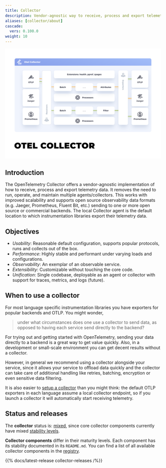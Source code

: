 ```yaml
---
title: Collector
description: Vendor-agnostic way to receive, process and export telemetry data.
aliases: [collector/about]
cascade:
  vers: 0.100.0
weight: 10
---
```


![OpenTelemetry Collector diagram with Jaeger, OTLP and Prometheus integration](img/otel-collector.svg)

## Introduction

The OpenTelemetry Collector offers a vendor-agnostic implementation of how to
receive, process and export telemetry data. It removes the need to run, operate,
and maintain multiple agents/collectors. This works with improved scalability
and supports open source observability data formats (e.g. Jaeger, Prometheus,
Fluent Bit, etc.) sending to one or more open source or commercial backends. The
local Collector agent is the default location to which instrumentation libraries
export their telemetry data.

## Objectives

- _Usability_: Reasonable default configuration, supports popular protocols,
  runs and collects out of the box.
- _Performance_: Highly stable and performant under varying loads and
  configurations.
- _Observability_: An exemplar of an observable service.
- _Extensibility_: Customizable without touching the core code.
- _Unification_: Single codebase, deployable as an agent or collector with
  support for traces, metrics, and logs (future).

## When to use a collector

For most language specific instrumentation libraries you have exporters for
popular backends and OTLP. You might wonder,

> under what circumstances does one use a collector to send data, as opposed to
> having each service send directly to the backend?

For trying out and getting started with OpenTelemetry, sending your data
directly to a backend is a great way to get value quickly. Also, in a
development or small-scale environment you can get decent results without a
collector.

However, in general we recommend using a collector alongside your service, since
it allows your service to offload data quickly and the collector can take care
of additional handling like retries, batching, encryption or even sensitive data
filtering.

It is also easier to [setup a collector](quick-start) than you might think: the
default OTLP exporters in each language assume a local collector endpoint, so if
you launch a collector it will automatically start receiving telemetry.

## Status and releases

The **collector** status is: [mixed][], since core collector components
currently have mixed [stability levels][].

**Collector components** differ in their maturity levels. Each component has its
stability documented in its `README.md`. You can find a list of all available
collector components in the [registry][].

{{% docs/latest-release collector-releases /%}}

[registry]: /ecosystem/registry/?language=collector
[mixed]: /docs/specs/otel/document-status/#mixed
[stability levels]:
  https://github.com/open-telemetry/opentelemetry-collector#stability-levels
